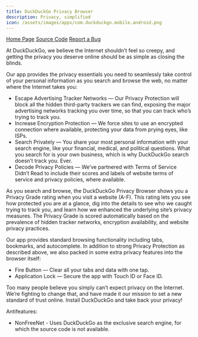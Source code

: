 ```yaml
---
title: DuckDuckGo Privacy Browser
description: Privacy, simplified
icon: /assets/images/apps/com.duckduckgo.mobile.android.png
---
```


<div class="button-bar" markdown="0">
<a class="btn" href="https://duckduckgo.com/app">Home Page</a>
<a class="btn" href="https://github.com/duckduckgo/Android">Source Code</a>
<a class="btn" href="https://github.com/duckduckgo/Android/issues">Report a Bug</a>
</div>

At DuckDuckGo, we believe the Internet shouldn’t feel so creepy, and getting the
privacy you deserve online should be as simple as closing the blinds.

Our app provides the privacy essentials you need to seamlessly take control of
your personal information as you search and browse the web, no matter where the
Internet takes you:

* Escape Advertising Tracker Networks — Our Privacy Protection will block all the hidden third-party trackers we can find, exposing the major advertising networks tracking you over time, so that you can track who’s trying to track you.
* Increase Encryption Protection — We force sites to use an encrypted connection where available, protecting your data from prying eyes, like ISPs.
* Search Privately — You share your most personal information with your search engine, like your financial, medical, and political questions. What you search for is your own business, which is why DuckDuckGo search doesn’t track you. Ever.
* Decode Privacy Policies — We’ve partnered with Terms of Service Didn’t Read to include their scores and labels of website terms of service and privacy policies, where available.

As you search and browse, the DuckDuckGo Privacy Browser shows you a Privacy
Grade rating when you visit a website (A-F). This rating lets you see how
protected you are at a glance, dig into the details to see who we caught trying
to track you, and learn how we enhanced the underlying site’s privacy measures.
The Privacy Grade is scored automatically based on the prevalence of hidden
tracker networks, encryption availability, and website privacy practices.

Our app provides standard browsing functionality including tabs, bookmarks, and
autocomplete. In addition to strong Privacy Protection as described above, we
also packed in some extra privacy features into the browser itself:

* Fire Button — Clear all your tabs and data with one tap.
* Application Lock — Secure the app with Touch ID or Face ID.

Too many people believe you simply can’t expect privacy on the Internet. We’re
fighting to change that, and have made it our mission to set a new standard of
trust online. Install DuckDuckGo and take back your privacy!

Antifeatures:
* NonFreeNet - Uses DuckDuckGo as the exclusive search engine, for which the
source code is not available.
